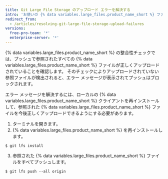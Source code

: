 ```yaml
---
title: Git Large File Storage のアップロード エラーを解決する
intro: 'お使いの {% data variables.large_files.product_name_short %} ファイルが正しくアップロードできない場合、アップロード エラーのトラブルシューティングを行うためにいくつかの手順を実行できます。'
redirect_from:
  - /articles/resolving-git-large-file-storage-upload-failures
versions:
  free-pro-team: '*'
  enterprise-server: '*'
---
```


{% data variables.large_files.product_name_short %} の整合性チェックでは、プッシュで参照されたすべての {% data variables.large_files.product_name_short %} ファイルが正しくアップロードされていることを確認します。 そのチェックによりアップロードされていない参照ファイルが検出されると、エラー メッセージが表示されてプッシュはブロックされます。

エラー メッセージを解決するには、ローカルの {% data variables.large_files.product_name_short %} クライアントを再インストールして、参照された {% data variables.large_files.product_name_short %} ファイルを今後正しくアップロードできるようにする必要があります。

1. ターミナルを開きます。
2. {% data variables.large_files.product_name_short %} を再インストールします。
  ```shell
  $ git lfs install
  ```
3. 参照された {% data variables.large_files.product_name_short %} ファイルをすべてプッシュします。
  ```shell
  $ git lfs push --all origin
  ```
